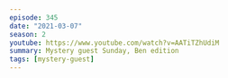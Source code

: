 ```yaml
---
episode: 345
date: "2021-03-07"
season: 2
youtube: https://www.youtube.com/watch?v=AATiTZhUdiM
summary: Mystery guest Sunday, Ben edition
tags: [mystery-guest]
---
```

